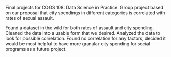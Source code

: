 Final projects for COGS 108: Data Science in Practice.
Group project based on our proposal that city spendings in different categories is correlated with rates of sexual assault.

Found a dataset in the wild for both rates of assault and city spending.
Cleaned the data into a usable form that we desired.
Analyzed the data to look for possible correlation.
Found no correlation for any factors, decided it would be most helpful to have more granular city spending for social programs as a future project.
